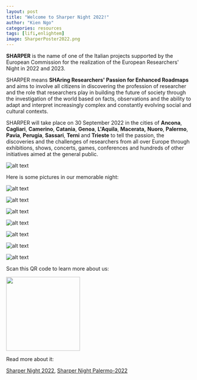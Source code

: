 ```yaml
---
layout: post
title: "Welcome to Sharper Night 2022!"
author: "Kien Ngo"
categories: resources
tags: [lifi,enlightem]
image: SharperPoster2022.png
---
```


**SHARPER** is the name of one of the Italian projects supported by the European Commission for the realization of the European Researchers' Night in 2022 and 2023.

SHARPER means **SHAring Researchers' Passion for Enhanced Roadmaps** and aims to involve all citizens in discovering the profession of researcher and the role that researchers play in building the future of society through the investigation of the world based on facts, observations and the ability to adapt and interpret increasingly complex and constantly evolving social and cultural contexts.

SHARPER will take place on 30 September 2022 in the cities of **Ancona**, **Cagliari**, **Camerino**, **Catania**, **Genoa**, **L'Aquila**, **Macerata,** **Nuoro**, **Palermo**, **Pavia**, **Perugia**, **Sassari**, **Terni** and **Trieste** to tell the passion, the discoveries and the challenges of researchers from all over Europe through exhibitions, shows, concerts, games, conferences and hundreds of other initiatives aimed at the general public.

![alt text](https://raw.githubusercontent.com/kotobuki09/kotobuki09.github.io/gh-pages/assets/img/1.jpg "1")

Here is some pictures in our memorable night: 

![alt text](https://raw.githubusercontent.com/kotobuki09/kotobuki09.github.io/gh-pages/assets/img/2.jpg "2")

![alt text](https://raw.githubusercontent.com/kotobuki09/kotobuki09.github.io/gh-pages/assets/img/3.jpg "3")

![alt text](https://raw.githubusercontent.com/kotobuki09/kotobuki09.github.io/gh-pages/assets/img/4.jpg "4")

![alt text](https://raw.githubusercontent.com/kotobuki09/kotobuki09.github.io/gh-pages/assets/img/5.jpg "5")

![alt text](https://raw.githubusercontent.com/kotobuki09/kotobuki09.github.io/gh-pages/assets/img/6.jpg "6")

![alt text](https://raw.githubusercontent.com/kotobuki09/kotobuki09.github.io/gh-pages/assets/img/7.jpg "7")

![alt text](https://raw.githubusercontent.com/kotobuki09/kotobuki09.github.io/gh-pages/assets/img/8.jpg "8")

Scan this QR code to learn more about us:

<img src="https://raw.githubusercontent.com/kotobuki09/kotobuki09.github.io/gh-pages/assets/img/qr4.png" width="200" />

Read more about it:

[Sharper Night 2022](https://www.sharper-night.it/), [Sharper Night Palermo-2022](https://www.sharper-night.it/sharper-palermo/)
